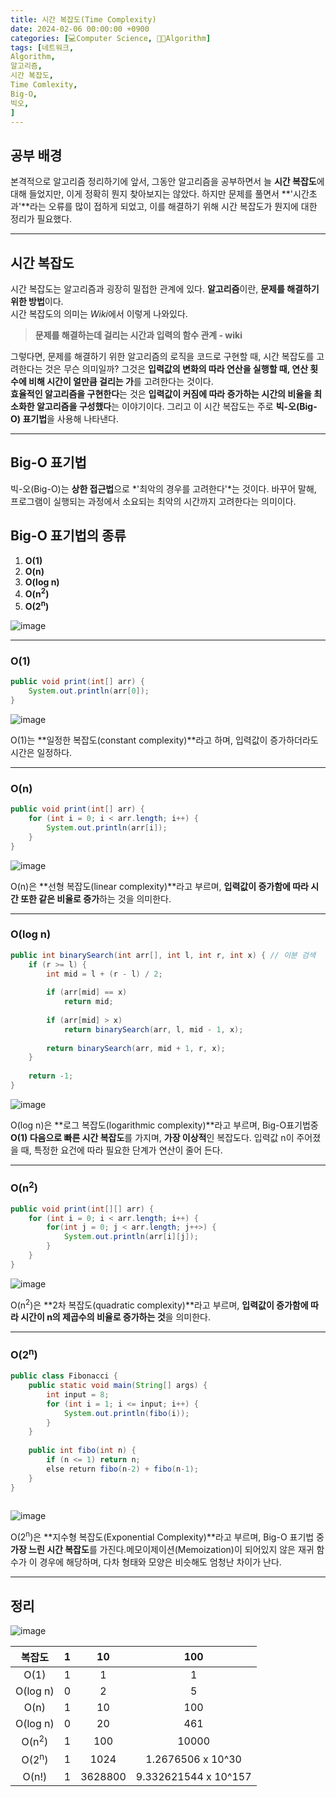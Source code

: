 ```yaml
---
title: 시간 복잡도(Time Complexity)
date: 2024-02-06 00:00:00 +0900
categories: [💻Computer Science, 👨‍💻Algorithm]
tags: [네트워크,
Algorithm,
알고리즘,
시간 복잡도,
Time Comlexity,
Big-O,
빅오,
]     
---    
```

  
## 공부 배경  
본격적으로 알고리즘 정리하기에 앞서, 그동안 알고리즘을 공부하면서 늘 **시간 복잡도**에 대해 들었지만, 이게 정확히 뭔지 찾아보지는 않았다. 하지만 문제를 풀면서 **'시간초과'**라는 오류를 많이 접하게 되었고, 이를 해결하기 위해 시간 복잡도가 뭔지에 대한 정리가 필요했다.  
  
---  
## 시간 복잡도  
시간 복잡도는 알고리즘과 굉장히 밀접한 관계에 있다. **알고리즘**이란, **문제를 해결하기 위한 방법**이다.  
시간 복잡도의 의미는 *Wiki*에서 이렇게 나와있다.  
> **문제를 해결하는데 걸리는 시간과 입력의 함수 관계 - wiki**  
  
그렇다면, 문제를 해결하기 위한 알고리즘의 로직을 코드로 구현할 때, 시간 복잡도를 고려한다는 것은 무슨 의미일까? 그것은 **입력값의 변화의 따라 연산을 실행할 때, 연산 횟수에 비해 시간이 얼만큼 걸리는 가**를 고려한다는 것이다.  
**효율적인 알고리즘을 구현한다**는 것은 **입력값이 커짐에 따라 증가하는 시간의 비율을 최소화한 알고리즘을 구성했다**는 이야기이다. 그리고 이 시간 복잡도는 주로 **빅-오(Big-O) 표기법**을 사용해 나타낸다.  
  
---  
## Big-O 표기법  
빅-오(Big-O)는 **상한 접근법**으로 *'최악의 경우를 고려한다'*는 것이다. 바꾸어 말해, 프로그램이 실행되는 과정에서 소요되는 최악의 시간까지 고려한다는 의미이다.  
  
## Big-O 표기법의 종류  
1. **O(1)**  
2. **O(n)**  
3. **O(log n)**  
4. **O(n<sup>2</sup>)**  
5. **O(2<sup>n</sup>)**  
  
![image](https://github.com/han-tomas/han-tomas.github.io/assets/124488773/6b313b94-8172-4acf-8f14-fc0917e67e3b)  

---  
### O(1)  
```java
public void print(int[] arr) {
    System.out.println(arr[0]);
}
```  
![image](https://github.com/han-tomas/han-tomas.github.io/assets/124488773/a513a4c3-18b7-4235-a208-86ea4d0178b1)  
    
O(1)는 **일정한 복잡도(constant complexity)**라고 하며, 입력값이 증가하더라도 시간은 일정하다.  

---  
### O(n)  
```java  
public void print(int[] arr) {
    for (int i = 0; i < arr.length; i++) {
        System.out.println(arr[i]);
    }
}
```  
![image](https://github.com/han-tomas/han-tomas.github.io/assets/124488773/813ce033-5237-4184-ba91-0f3b9bb5d976)  
  
O(n)은 **선형 복잡도(linear complexity)**라고 부르며, **입력값이 증가함에 따라 시간 또한 같은 비율로 증가**하는 것을 의미한다.  

---  
### O(log n)  
```java
public int binarySearch(int arr[], int l, int r, int x) { // 이분 검색
    if (r >= l) {
        int mid = l + (r - l) / 2;
        
        if (arr[mid] == x)
            return mid;
        
        if (arr[mid] > x)
            return binarySearch(arr, l, mid - 1, x);
        
        return binarySearch(arr, mid + 1, r, x);
    }
    
    return -1;
}
```   
![image](https://github.com/han-tomas/han-tomas.github.io/assets/124488773/a23f6b21-320c-4c0d-9c64-3b1b5c33abe9)  
  
O(log n)은 **로그 복잡도(logarithmic complexity)**라고 부르며, Big-O표기법중 **O(1) 다음으로 빠른 시간 복잡도**를 가지며, **가장 이상적**인 복잡도다. 입력값 n이 주어졌을 때, 특정한 요건에 따라 필요한 단계가 연산이 줄어 든다.  
  
---  
### O(n<sup>2</sup>)  
```java
public void print(int[][] arr) {
    for (int i = 0; i < arr.length; i++) {
        for(int j = 0; j < arr.length; j++>) {
            System.out.println(arr[i][j]);
        }
    }
}

```  
![image](https://github.com/han-tomas/han-tomas.github.io/assets/124488773/de45ae18-3c81-470a-b2d9-bf970c11ea49)  
  
O(n<sup>2</sup>)은 **2차 복잡도(quadratic complexity)**라고 부르며, **입력값이 증가함에 따라 시간이 n의 제곱수의 비율로 증가하는 것**을 의미한다.  
  
---  
### O(2<sup>n</sup>)  
```java
public class Fibonacci {		
    public static void main(String[] args) {		
        int input = 8; 			
        for (int i = 1; i <= input; i++) {			
            System.out.println(fibo(i));		
        }	
    }	
            
    public int fibo(int n) {		
        if (n <= 1)	return n;		
        else return fibo(n-2) + fibo(n-1);	
    }
}
 
```  
![image](https://github.com/han-tomas/han-tomas.github.io/assets/124488773/b02d1daa-57f5-4dec-aa33-37c57897c7e6)  

O(2<sup>n</sup>)은 **지수형 복잡도(Exponential Complexity)**라고 부르며, Big-O 표기법 중 **가장 느린 시간 복잡도**를 가진다.메모이제이션(Memoization)이 되어있지 않은 재귀 함수가 이 경우에 해당하며, 다차 형태와 모양은 비슷해도 엄청난 차이가 난다.  
  
---  
## 정리  
![image](https://github.com/han-tomas/han-tomas.github.io/assets/124488773/4247ff4e-97fb-4bbf-8523-4cfc695c0937)  

|복잡도|1|10|100|
|:------:|:---:|:---:|:---:|
|O(1)|1|1|1|
|O(log n)|0|2|5|
|O(n)|1|10|100|
|O(log n)|0|20|461|
|O(n<sup>2</sup>)|1|100|10000|
|O(2<sup>n</sup>)|1|1024|1.2676506 x 10^30|
|O(n!)|1|3628800|9.332621544 x 10^157|    
